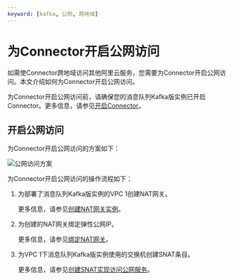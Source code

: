 ```yaml
---
keyword: [kafka, 公网, 跨地域]
---
```


# 为Connector开启公网访问

如需使Connector跨地域访问其他阿里云服务，您需要为Connector开启公网访问。本文介绍如何为Connector开启公网访问。

为Connector开启公网访问前，请确保您的消息队列Kafka版实例已开启Connector。更多信息，请参见[开启Connector](/intl.zh-CN/用户指南/Connector/开启Connector.md)。

## 开启公网访问

为Connector开启公网访问的方案如下：

![公网访问方案](https://static-aliyun-doc.oss-accelerate.aliyuncs.com/assets/img/zh-CN/2016119951/p130354.png)

为Connector开启公网访问的操作流程如下：

1.  为部署了消息队列Kafka版实例的VPC 1创建NAT网关。

    更多信息，请参见[创建NAT网关实例](/intl.zh-CN/控制台操作指南/创建NAT网关实例.md)。

2.  为创建的NAT网关绑定弹性公网IP。

    更多信息，请参见[绑定NAT网关](/intl.zh-CN/用户指南/绑定云资源/绑定NAT网关.md)。

3.  为VPC 1下消息队列Kafka版实例使用的交换机创建SNAT条目。

    更多信息，请参见[创建SNAT实现访问公网服务](/intl.zh-CN/控制台操作指南/创建SNAT实现访问公网服务.md)。



